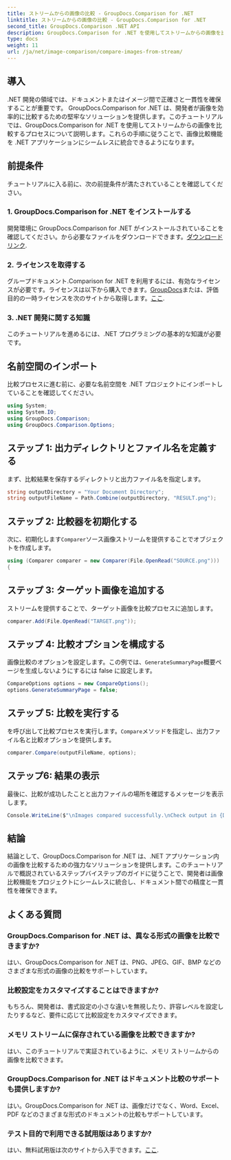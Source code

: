 ```yaml
---
title: ストリームからの画像の比較 - GroupDocs.Comparison for .NET
linktitle: ストリームからの画像の比較 - GroupDocs.Comparison for .NET
second_title: GroupDocs.Comparison .NET API
description: GroupDocs.Comparison for .NET を使用してストリームからの画像を比較する方法を学びます。 .NET アプリケーションにシームレスに統合するためのステップバイステップのガイド。
type: docs
weight: 11
url: /ja/net/image-comparison/compare-images-from-stream/
---
```

## 導入
.NET 開発の領域では、ドキュメントまたはイメージ間で正確さと一貫性を確保することが重要です。 GroupDocs.Comparison for .NET は、開発者が画像を効率的に比較するための堅牢なソリューションを提供します。このチュートリアルでは、GroupDocs.Comparison for .NET を使用してストリームからの画像を比較するプロセスについて説明します。これらの手順に従うことで、画像比較機能を .NET アプリケーションにシームレスに統合できるようになります。
## 前提条件
チュートリアルに入る前に、次の前提条件が満たされていることを確認してください。
### 1. GroupDocs.Comparison for .NET をインストールする
開発環境に GroupDocs.Comparison for .NET がインストールされていることを確認してください。から必要なファイルをダウンロードできます。[ダウンロードリンク](https://releases.groupdocs.com/comparison/net/).
### 2. ライセンスを取得する
 グループドキュメント.Comparison for .NET を利用するには、有効なライセンスが必要です。ライセンスは以下から購入できます。[GroupDocs](https://purchase.groupdocs.com/buy)または、評価目的の一時ライセンスを次のサイトから取得します。[ここ](https://purchase.groupdocs.com/temporary-license/).
### 3. .NET 開発に関する知識
このチュートリアルを進めるには、.NET プログラミングの基本的な知識が必要です。

## 名前空間のインポート
比較プロセスに進む前に、必要な名前空間を .NET プロジェクトにインポートしていることを確認してください。 
```csharp
using System;
using System.IO;
using GroupDocs.Comparison;
using GroupDocs.Comparison.Options;
```
## ステップ 1: 出力ディレクトリとファイル名を定義する
まず、比較結果を保存するディレクトリと出力ファイル名を指定します。
```csharp
string outputDirectory = "Your Document Directory";
string outputFileName = Path.Combine(outputDirectory, "RESULT.png");
```
## ステップ 2: 比較器を初期化する
次に、初期化します`Comparer`ソース画像ストリームを提供することでオブジェクトを作成します。
```csharp
using (Comparer comparer = new Comparer(File.OpenRead("SOURCE.png")))
{
```
## ステップ 3: ターゲット画像を追加する
ストリームを提供することで、ターゲット画像を比較プロセスに追加します。
```csharp
comparer.Add(File.OpenRead("TARGET.png"));
```
## ステップ 4: 比較オプションを構成する
画像比較のオプションを設定します。この例では、`GenerateSummaryPage`概要ページを生成しないようにするには false に設定します。
```csharp
CompareOptions options = new CompareOptions();
options.GenerateSummaryPage = false;
```
## ステップ 5: 比較を実行する
を呼び出して比較プロセスを実行します。`Compare`メソッドを指定し、出力ファイル名と比較オプションを提供します。
```csharp
comparer.Compare(outputFileName, options);
```
## ステップ6: 結果の表示
最後に、比較が成功したことと出力ファイルの場所を確認するメッセージを表示します。
```csharp
Console.WriteLine($"\nImages compared successfully.\nCheck output in {Directory.GetCurrentDirectory()}.");
```

## 結論
結論として、GroupDocs.Comparison for .NET は、.NET アプリケーション内の画像を比較するための強力なソリューションを提供します。このチュートリアルで概説されているステップバイステップのガイドに従うことで、開発者は画像比較機能をプロジェクトにシームレスに統合し、ドキュメント間での精度と一貫性を確保できます。
## よくある質問
### GroupDocs.Comparison for .NET は、異なる形式の画像を比較できますか?
はい、GroupDocs.Comparison for .NET は、PNG、JPEG、GIF、BMP などのさまざまな形式の画像の比較をサポートしています。
### 比較設定をカスタマイズすることはできますか?
もちろん、開発者は、書式設定の小さな違いを無視したり、許容レベルを設定したりするなど、要件に応じて比較設定をカスタマイズできます。
### メモリ ストリームに保存されている画像を比較できますか?
はい、このチュートリアルで実証されているように、メモリ ストリームからの画像を比較できます。
### GroupDocs.Comparison for .NET はドキュメント比較のサポートも提供しますか?
はい。GroupDocs.Comparison for .NET は、画像だけでなく、Word、Excel、PDF などのさまざまな形式のドキュメントの比較もサポートしています。
### テスト目的で利用できる試用版はありますか?
はい、無料試用版は次のサイトから入手できます。[ここ](https://releases.groupdocs.com/).